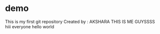 # demo
This is my first git repository
Created by : AKSHARA 
THIS IS ME GUYSSSS
hiii everyone 
hello world 
